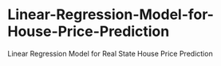 # Linear-Regression-Model-for-House-Price-Prediction
Linear Regression Model for Real State House Price Prediction
